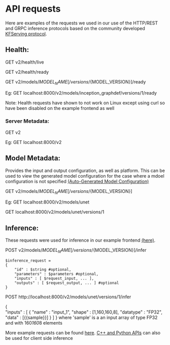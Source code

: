 # API requests

Here are examples of the requests we used in our use of the HTTP/REST and GRPC inference protocols based on the community developed [KFServing protocol](https://github.com/kubeflow/kfserving/blob/master/docs/predict-api/v2/required_api.md).

## Health:

GET v2/health/live 

GET v2/health/ready

GET v2/models/${MODEL_NAME}[/versions/${MODEL_VERSION}]/ready

Eg: GET localhost:8000/v2/models/inception_graphdef/versions/1/ready

Note: Health requests have shown to not work on Linux except using curl so have been disabled on the example frontend as well


### Server Metadata:

GET v2

Eg: GET localhost:8000/v2


## Model Metadata:

Provides the input and output configuration, as well as platform. This can be used to view the generated model configuration for the case where a mdoel configuration is not specified [(Auto-Generated Model Configuration)](https://github.com/bansal01yash/Triton-Inference-server-Use/blob/main/model-setup.md#auto-generated-model-configuration)

GET v2/models/${MODEL_NAME}[/versions/${MODEL_VERSION}]

Eg: GET localhost:8000/v2/models/unet

   GET localhost:8000/v2/models/unet/versions/1
   
   
## Inference:

These requests were used for inference in our example frontend [(here)](https://github.com/Taarushthenoob/NESAC_front/blob/main/index.js).

POST v2/models/${MODEL_NAME}[/versions/${MODEL_VERSION}]/infer

    $inference_request =
    {
        "id" : $string #optional,
        "parameters" : $parameters #optional,
        "inputs" : [ $request_input, ... ],
        "outputs" : [ $request_output, ... ] #optional
    }

POST http://localhost:8000/v2/models/unet/versions/1/infer

{   
    "inputs" : [
    {
      "name" : "input_1",
      "shape" : [1,160,160,8],
      "datatype" : "FP32",
      "data" : [{{sample}}]
    }
  ]
}
where 'sample' is a an input array of type FP32 and with 160*160*8 elements

More example requests can be found [here](https://github.com/kubeflow/kfserving/blob/master/docs/predict-api/v2/required_api.md#inference-request-examples).
[C++ and Python APIs](https://github.com/triton-inference-server/client) can also be used for client side inference
